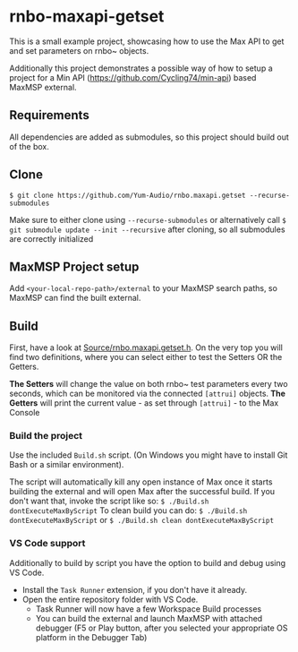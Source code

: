 # rnbo-maxapi-getset

This is a small example project, showcasing how to use the Max API to get and set parameters on rnbo~ objects. 

Additionally this project demonstrates a possible way of how to setup a project for a Min API (https://github.com/Cycling74/min-api) based MaxMSP external. 


## Requirements
All dependencies are added as submodules, so this project should build out of the box. 


## Clone
`$ git clone https://github.com/Yum-Audio/rnbo.maxapi.getset --recurse-submodules`

Make sure to either clone using `--recurse-submodules` or alternatively call `$ git submodule update --init --recursive` after cloning, so all submodules are correctly initialized


## MaxMSP Project setup
Add `<your-local-repo-path>/external` to your MaxMSP search paths, so MaxMSP can find the built external. 


## Build
First, have a look at [Source/rnbo.maxapi.getset.h](Source/rnbo.maxapi.getset.h). 
On the very top you will find two definitions, where you can select either to test the Setters OR the Getters. 

**The Setters** will change the value on both rnbo~ test parameters every two seconds, which can be monitored via the connected `[attrui]` objects.
**The Getters** will print the current value - as set through `[attrui]` - to the Max Console


### Build the project
Use the included `Build.sh` script. (On Windows you might have to install Git Bash or a similar environment).

The script will automatically kill any open instance of Max once it starts building the external and will open Max after the successful build. 
If you don't want that, invoke the script like so: `$ ./Build.sh dontExecuteMaxByScript`
To clean build you can do: `$ ./Build.sh dontExecuteMaxByScript` or `$ ./Build.sh clean dontExecuteMaxByScript` 


### VS Code support
Additionally to build by script you have the option to build and debug using VS Code. 

- Install the `Task Runner` extension, if you don't have it already. 
- Open the entire repository folder with VS Code. 
    - Task Runner will now have a few Workspace Build processes
    - You can build the external and launch MaxMSP with attached debugger (F5 or Play button, after you selected your appropriate OS platform in the Debugger Tab)